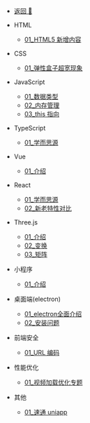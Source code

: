 <!-- docs/_sidebar.md -->

- [返回 🚀](/home.html)

- HTML

  - [01_HTML5 新增内容](/前端/html/01_HTML5新增内容.md)

- CSS

  - [01\_弹性盒子超宽现象](/前端/css/01_弹性盒子超宽现象.md)

- JavaScript

  - [01\_数据类型](/前端/js/01_数据类型.md)
  - [02\_内存管理](/前端/js/02_内存管理.md)
  - [03_this 指向](/前端/js/03_this指向.md)

- TypeScript

  - [01\_学而思源](/前端/typeScript/01_学而思源.md)

- Vue

  - [01\_介绍](/前端/vue/01_test.md)

- React

  - [01\_学而思源](/前端/react/01_学而思源.md)
  - [02\_新老特性对比](/前端/react/02_新老特性对比.md)

- Three.js

  - [01\_介绍](/前端/threejs/01_Introduction.md)
  - [02\_变换](/前端/threejs/02_Transform.md)
  - [03\_矩阵](/前端/threejs/03_Matrix.md)

- 小程序

  - [01\_介绍](/前端/minProgram/01_Introduction.md)

- 桌面端(electron)

  - [01_electron全面介绍](/前端/electron/01_electron全面介绍.md)
  - [02_安装问题](/前端/electron/02_安装问题.md)

- 前端安全

  - [01_URL 编码](/前端/safety/01_URL编码.md)

- 性能优化

  - [01\_视频加载优化专题](/前端/capability/01_视频加载优化专题.md)

- 其他
  - [01\_速通 uniapp](/前端/other/01_速通uniapp.md)
